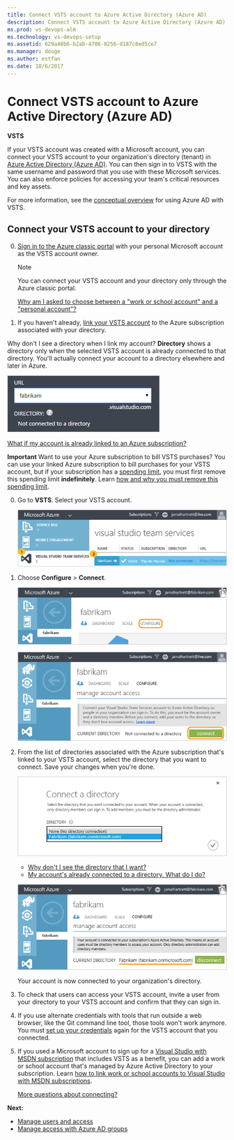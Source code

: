 ```yaml
---
title: Connect VSTS account to Azure Active Directory (Azure AD)
description: Connect VSTS account to Azure Active Directory (Azure AD)
ms.prod: vs-devops-alm
ms.technology: vs-devops-setup
ms.assetid: 629a48b6-b2ab-4706-8256-d187c8ed5ce7
ms.manager: douge
ms.author: estfan
ms.date: 10/6/2017
---
```


#	Connect VSTS account to Azure Active Directory (Azure AD)

**VSTS**

If your VSTS account was created with a Microsoft account, 
you can connect your VSTS account to your 
organization's directory (tenant) in 
[Azure Active Directory (Azure AD)](https://azure.microsoft.com/en-us/documentation/articles/active-directory-whatis/). 
You can then sign in to VSTS with the same username 
and password that you use with these Microsoft services. 
You can also enforce policies for accessing 
your team's critical resources and key assets.

For more information, see the [conceptual overview](access-with-azure-ad.md) for using Azure AD with VSTS.



<a name="ConnectDirectory"></a>
##  Connect your VSTS account to your directory

0.  [Sign in to the Azure classic portal](https://manage.windowsazure.com/) 
with your personal Microsoft account as the VSTS account owner.

	> [!NOTE]
	> You can connect your VSTS account 
	> and your directory only through the Azure classic portal.

	[Why am I asked to choose between a "work or school account" and a "personal account"?](faq-azure-access.md#ChooseOrgAcctMSAcct)

0.  If you haven't already, 
[link your VSTS account](../billing/set-up-billing-for-your-account-vs.md) 
to the Azure subscription associated with your directory.

  Why don't I see a directory when I link my account?  **Directory** shows a directory only when the selected 
  VSTS account is already connected to that directory.  You'll actually connect your account to a directory 
  elsewhere and later in Azure.

  ![No connected directory](_img/_shared/no-directory.png)

  [What if my account is already linked to an Azure subscription?](faq-azure-access.md#subscription-linked-already)

  **Important** Want to use your Azure subscription to bill VSTS purchases?  You can use your linked Azure 
  subscription to bill purchases for your VSTS account, but if your subscription has a 
	[spending limit](https://azure.microsoft.com/en-us/pricing/spending-limits/), you must first remove this 
	spending limit **indefinitely**. Learn [how and why you must remove this spending limit](faq-azure-access.md#remove-spending-limit).

0.	Go to **VSTS**. 
Select your VSTS account.

    ![Azure portal, VSTS, select your account](_img/manage-work-access/azurevso_unconnected.png)

0.	Choose **Configure** > **Connect**.

    ![Configure your account](_img/manage-work-access/azureconfigurevso.png)

    ![Connect your account](_img/manage-work-access/azureconnectdirectory1.png)

0.	From the list of directories associated with the Azure subscription 
that's linked to your VSTS account, 
select the directory that you want to connect. 
Save your changes when you're done.

	![Select your directory](_img/manage-work-access/azureconnectdirectory2.png)

	*	[Why don't I see the directory that I want?](faq-azure-access.md#why-not-my-directory)
	*	[My account's already connected to a directory. What do I do?](faq-azure-access.md#AlreadyConnected)

	![Account is now connected to your directory](_img/manage-work-access/azureconnectdirectory3.png)

	Your account is now connected to your organization's directory.

0.	To check that users can access your VSTS account, 
invite a user from your directory to your VSTS account 
and confirm that they can sign in.

0.  If you use alternate credentials with tools that run outside a web browser, 
like the Git command line tool, those tools won't work anymore. 
You must [set up your credentials](http://support.microsoft.com/kb/2991274/en-us) 
again for the VSTS account that you connected.

0.	If you used a Microsoft account to sign up for a 
[Visual Studio with MSDN subscription](https://www.visualstudio.com/vs/pricing/) 
that includes VSTS as a benefit, 
you can add a work or school account that's 
managed by Azure Active Directory to your subscription. 
Learn [how to link work or school accounts to Visual Studio with MSDN subscriptions](../billing/link-msdn-subscription-to-organizational-account-vs.md).

	[More questions about connecting?](faq-azure-access.md#faq-connect)

**Next:**

*   [Manage users and access](add-account-users-assign-access-levels.md)
*   [Manage access with Azure AD groups](manage-azure-active-directory-groups-vsts.md)


